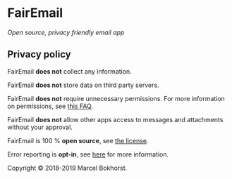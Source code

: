 # FairEmail

*Open source, privacy friendly email app*

## Privacy policy

FairEmail **does not** collect any information.

FairEmail **does not** store data on third party servers.

FairEmail **does not** require unnecessary permissions.
For more information on permissions, see [this FAQ](https://github.com/M66B/open-source-email/blob/master/FAQ.md#user-content-faq1).

FairEmail **does not** allow other apps access to messages and attachments without your approval.

FairEmail is 100 % **open source**, see [the license](https://github.com/M66B/open-source-email/blob/master/LICENSE).

Error reporting is **opt-in**, see [here](https://github.com/M66B/open-source-email/blob/master/FAQ.md#user-content-faq104) for more information.

Copyright &copy; 2018-2019 Marcel Bokhorst.
